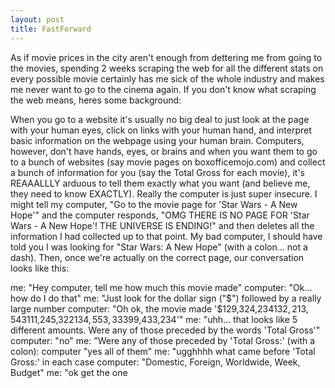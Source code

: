 ```yaml
---
layout: post
title: FastForward
---
```



As if movie prices in the city aren't enough from dettering me from going to the movies, spending 2 weeks scraping the web for all the different stats on every possible movie certainly has me sick of the whole industry and makes me never want to go to the cinema again. If you don't know what scraping the web means, heres some background: 

When you go to a website it's usually no big deal to just look at the page with your human eyes, click on links with your human hand, and interpret basic information on the webpage using your human brain. Computers, however, don't have hands, eyes, or brains and when you want them to go to a bunch of websites (say movie pages on boxofficemojo.com) and collect a bunch of information for you (say the Total Gross for each movie), it's REAAALLLY  arduous to tell them exactly what you want (and believe me, they need to know EXACTLY). Really the computer is just super insecure. I might tell my computer, "Go to the movie page for 'Star Wars - A New Hope'" and the computer responds, "OMG THERE IS NO PAGE FOR 'Star Wars - A New Hope'! THE UNIVERSE IS ENDING!" and then deletes all the information I had collected up to that point. My bad computer, I should have told you I was looking for "Star Wars: A New Hope" (with a colon... not a dash). Then, once we're actually on the correct page, our conversation looks like this:

me: "Hey computer, tell me how much this movie made"
computer: "Ok... how do I do that"
me: "Just look for the dollar sign ("$") followed by a really large number
computer: "Oh ok, the movie made '$129,324,234$132,213,543$111,245,322$134,553,333$99,433,234'"
me: "uhh... that looks like 5 different amounts. Were any of those preceded by the words 'Total Gross'"
computer: "no"
me: "Were any of those preceded by 'Total Gross:' (with a colon):
computer "yes all of them"
me: "ugghhhh what came before 'Total Gross:' in each case
computer: "Domestic, Foreign, Worldwide, Week, Budget"
me: "ok get the one 

